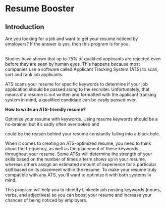 <h1>Resume Booster</h1> 

<h2>Introduction</h2>

<p>Are you looking for a job and want to get your resume noticed by employers? If the answer is yes, then this program is for you.<br><br>

Studies have shown that up to 75% of qualified applicants are rejected even before they are seen by human eyes. This happens because most companies use a software called Applicant Tracking System (ATS) to scan, sort and rank job applicants.<br>

ATS scans your resume for specific keywords to determine if your job application should be passed along to the recruiter. Unfortunately, that means if a resume is not written and formatted with the applicant tracking system in mind, a qualified candidate can be easily passed over.</p>

<b>How to write an ATS-friendly resume?</b><br>
<p>Optimize your resume with keywords. Using resume keywords should be a no-brainer, but it’s sadly often overlooked and <p>could be the reason behind your resume constantly falling into a black hole.

When it comes to creating an ATS-optimized resume, you need to think about the frequency, as well as the placement of these keywords throughout your resume. Some ATSs will determine the strength of your skills based on the number of times a term shows up in your resume, whereas others assign an estimated amount of experience for a particular skill based on its placement within the resume. To make your resume truly compatible with any ATS, you'll want to optimize it with both systems in mind.

This program will help you to identify LinkedIn job posting keywords (nouns, verbs, and adjectives) so you can boost your resume and increase your chances of being noticed by employers.</p>
